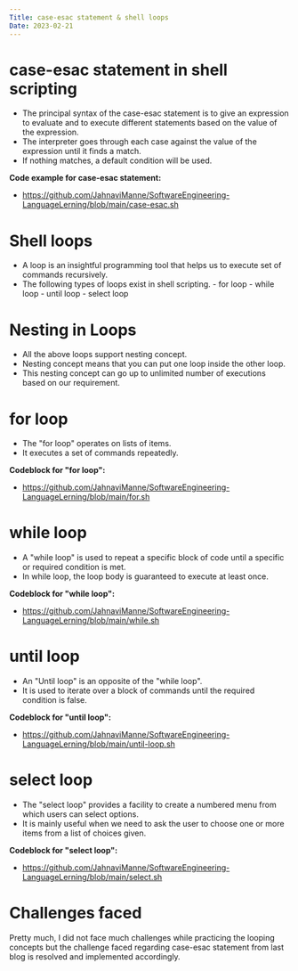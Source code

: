 ```yaml
---
Title: case-esac statement & shell loops
Date: 2023-02-21
---
```


<h1>case-esac statement in shell scripting</h1>

- The principal syntax of the case-esac statement is to give an expression to evaluate and to execute different statements based on the value of the expression.
- The interpreter goes through each case against the value of the expression until it finds a match.
- If nothing matches, a default condition will be used.

**Code example for case-esac statement:** 
- https://github.com/JahnaviManne/SoftwareEngineering-LanguageLerning/blob/main/case-esac.sh

<h1>Shell loops</h1>

- A loop is an insightful programming tool that helps us to execute set of commands recursively.
- The following types of loops exist in shell scripting.
      - for loop
      - while loop
      - until loop
      - select loop

<h1>Nesting in Loops</h1>

- All the above loops support nesting concept.
- Nesting concept means that you can put one loop inside the other loop. 
- This nesting concept can go up to unlimited number of executions based on our requirement.

<h1>for loop</h1>

- The "for loop" operates on lists of items. 
- It executes a set of commands repeatedly. 

**Codeblock for "for loop":**
- https://github.com/JahnaviManne/SoftwareEngineering-LanguageLerning/blob/main/for.sh

<h1>while loop</h1>

- A "while loop" is used to repeat a specific block of code until a specific or required condition is met.
- In while loop, the loop body is guaranteed to execute at least once. 

**Codeblock for "while loop":**
- https://github.com/JahnaviManne/SoftwareEngineering-LanguageLerning/blob/main/while.sh

<h1>until loop</h1>

- An "Until loop" is an opposite of the "while loop". 
- It is used to iterate over a block of commands until the required condition is false.

**Codeblock for "until loop":**
- https://github.com/JahnaviManne/SoftwareEngineering-LanguageLerning/blob/main/until-loop.sh

<h1>select loop</h1>

- The "select loop" provides a facility to create a numbered menu from which users can select options.
- It is mainly useful when we need to ask the user to choose one or more items from a list of choices given.

**Codeblock for "select loop":**
- https://github.com/JahnaviManne/SoftwareEngineering-LanguageLerning/blob/main/select.sh

<h1>Challenges faced</h1>
Pretty much, I did not face much challenges while practicing the looping concepts but the challenge faced regarding case-esac statement from last blog is resolved and implemented accordingly.

